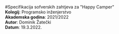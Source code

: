 #Specifikacija sofverskih zahtjeva za "Happy Camper" <br/>
**Kolegij**: Programsko inženjerstvo <br/>
**Akademska godina**: 2021/2022 <br/>
**Autor**: Dominik Žatečki <br/>
**Datum**: 19.3.2022. <br/>
